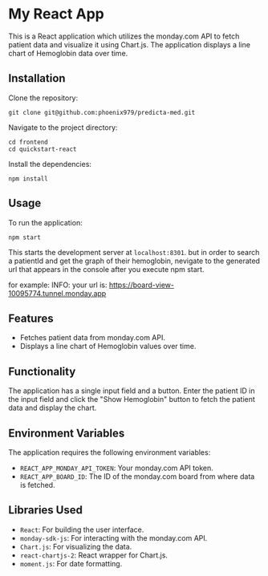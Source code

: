 # My React App

This is a React application which utilizes the monday.com API to fetch patient data and visualize it using Chart.js. The application displays a line chart of Hemoglobin data over time.

## Installation

Clone the repository:

```
git clone git@github.com:phoenix979/predicta-med.git
```

Navigate to the project directory:

```
cd frontend
cd quickstart-react
```

Install the dependencies:

```
npm install
```

## Usage

To run the application:

```
npm start
```

This starts the development server at `localhost:8301`.
but in order to search a patientId and get the graph of their hemoglobin, nevigate to the generated url that appears in the console after you execute npm start.

for example:
INFO: your url is: https://board-view-10095774.tunnel.monday.app

## Features

- Fetches patient data from monday.com API.
- Displays a line chart of Hemoglobin values over time.

## Functionality

The application has a single input field and a button. Enter the patient ID in the input field and click the "Show Hemoglobin" button to fetch the patient data and display the chart.

## Environment Variables

The application requires the following environment variables:

- `REACT_APP_MONDAY_API_TOKEN`: Your monday.com API token.
- `REACT_APP_BOARD_ID`: The ID of the monday.com board from where data is fetched.

## Libraries Used

- `React`: For building the user interface.
- `monday-sdk-js`: For interacting with the monday.com API.
- `Chart.js`: For visualizing the data.
- `react-chartjs-2`: React wrapper for Chart.js.
- `moment.js`: For date formatting.
